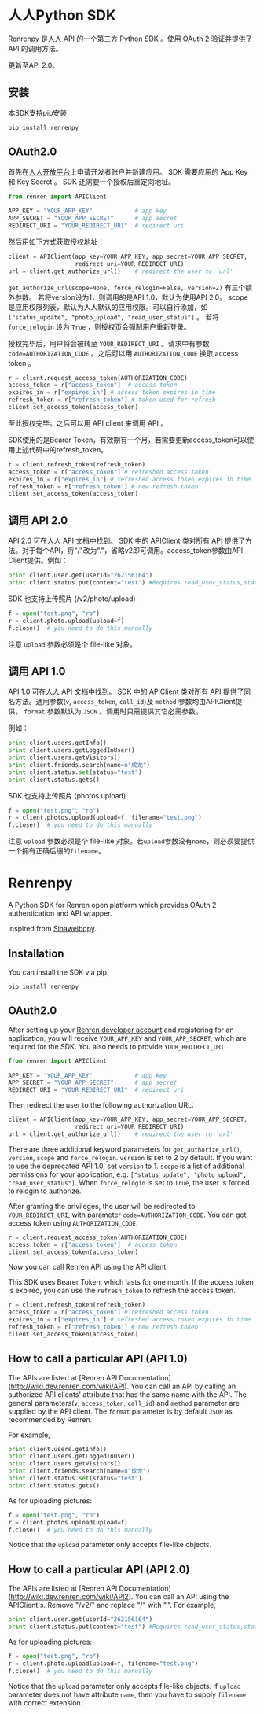 # 人人Python SDK

Renrenpy 是人人 API 的一个第三方 Python SDK 。使用 OAuth 2 验证并提供了 API
的调用方法。

更新至API 2.0。

## 安装

本SDK支持pip安装

```
pip install renrenpy
```


## OAuth2.0

首先在[人人开放平台](http://dev.renren.com)上申请开发者账户并新建应用。 SDK
需要应用的 App Key 和 Key Secret 。 SDK 还需要一个授权后重定向地址。

```python
from renren import APIClient
    
APP_KEY = "YOUR_APP_KEY"            # app key
APP_SECRET = "YOUR_APP_SECRET"      # app secret
REDIRECT_URI = "YOUR_REDIRECT_URI"  # redirect uri
```

然后用如下方式获取授权地址：

```python
client = APIClient(app_key=YOUR_APP_KEY, app_secret=YOUR_APP_SECRET,
                   redirect_uri=YOUR_REDIRECT_URI) 
url = client.get_authorize_url()    # redirect the user to `url'
```

`get_authorize_url(scope=None, force_relogin=False, version=2)` 有三个额外参数。
若将version设为1，则调用的是API 1.0，默认为使用API 2.0。
scope 是应用权限列表，默认为人人默认的应用权限。可以自行添加，如
`["status_update", "photo_upload", "read_user_status"]` 。 若将 `force_relogin` 设为 `True` ，则授权页会强制用户重新登录。

授权完毕后，用户将会被转至 `YOUR_REDIRECT_URI` 。请求中有参数
`code=AUTHORIZATION_CODE` 。之后可以用 `AUTHORIZATION_CODE` 换取 access
token 。

```python
r = client.request_access_token(AUTHORIZATION_CODE)
access_token = r["access_token"]  # access token
expires_in = r["expires_in"] # access token expires in time
refresh_token = r["refresh_token"] # token used for refresh
client.set_access_token(access_token)
```

至此授权完毕。之后可以用 API client 来调用 API 。

SDK使用的是Bearer Token，有效期有一个月，若需要更新access_token可以使用上述代码中的refresh_token。

```python
r = client.refresh_token(refresh_token)
access_token = r["access_token"] # refreshed access token
expires_in = r["expires_in"] # refreshed access token expires in time
refresh_token = r["refresh_token"] # new refresh token
client.set_access_token(access_token)
```

## 调用 API 2.0

API 2.0 可在[人人 API 文档](http://wiki.dev.renren.com/wiki/API2)中找到。 SDK 中的 APIClient 类对所有 API 提供了方法。对于每个API，将"/"改为"."，省略v2即可调用。access_token参数由API Client提供。例如：

```python
print client.user.get(userId="262156164")
print client.status.put(content="test") #Requires read_user_status,status_update scopes
```

SDK 也支持上传照片 (/v2/photo/upload)

```python
f = open("test.png", "rb")
r = client.photo.upload(upload=f)
f.close()  # you need to do this manually
```

注意 `upload` 参数必须是个 file-like 对象。

## 调用 API 1.0

API 1.0 可在[人人 API 文档](http://wiki.dev.renren.com/wiki/API)中找到。 SDK 中的 APIClient 类对所有 API 提供了同名方法。通用参数(`v`, `access_token`, `call_id`)及 `method` 参数均由APIClient提供， `format` 参数默认为 `JSON` 。调用时只需提供其它必需参数。

例如：

```python
print client.users.getInfo()
print client.users.getLoggedInUser()
print client.users.getVisitors()
print client.friends.search(name=u"成龙")
print client.status.set(status="test")
print client.status.gets()
```

SDK 也支持上传照片 (photos.upload)

```python
f = open("test.png", "rb")
r = client.photos.upload(upload=f, filename="test.png")
f.close()  # you need to do this manually
```

注意 `upload` 参数必须是个 file-like 对象。若`upload`参数没有`name`，则必须要提供一个拥有正确后缀的`filename`。


# Renrenpy

A Python SDK for Renren open platform which provides OAuth 2 authentication and API wrapper. 

Inspired from [Sinaweibopy](https://github.com/michaelliao/sinaweibopy).

## Installation

You can install the SDK via pip.

```
pip install renrenpy
```

## OAuth2.0

After setting up your [Renren developer account](http://dev.renren.com) and
registering for an application, you will receive `YOUR_APP_KEY` and
`YOUR_APP_SECRET`, which are required for the SDK.  You also needs to provide `YOUR_REDIRECT_URI`

```python
from renren import APIClient
    
APP_KEY = "YOUR_APP_KEY"            # app key
APP_SECRET = "YOUR_APP_SECRET"      # app secret
REDIRECT_URI = "YOUR_REDIRECT_URI"  # redirect uri
```

Then redirect the user to the following authorization URL:

```python
client = APIClient(app_key=YOUR_APP_KEY, app_secret=YOUR_APP_SECRET,
                   redirect_uri=YOUR_REDIRECT_URI)
url = client.get_authorize_url()    # redirect the user to `url'
```

There are three additional keyword parameters for `get_authorize_url()`, 
`version`, `scope` and `force_relogin`.  `version` is set to 2 by default.  If you want to use the deprecated API 1.0, set `version` to 1.  `scope` is a list of additional permissions 
for your application, e.g. `["status_update", "photo_upload",
"read_user_status"]`.  When `force_relogin` is set to `True`, the 
user is forced to relogin to authorize.

After granting the privileges, the user will be redirected to
`YOUR_REDIRECT_URI`, with parameter `code=AUTHORIZATION_CODE`. 
You can get access token using `AUTHORIZATION_CODE`.

```python
r = client.request_access_token(AUTHORIZATION_CODE)
access_token = r["access_token"]  # access token
client.set_access_token(access_token)
```

Now you can call Renren API using the API client.

This SDK uses Bearer Token, which lasts for one month.  If the access token is expired, you can use the `refresh_token` to refresh the access token.

```python
r = client.refresh_token(refresh_token)
access_token = r["access_token"] # refreshed access token
expires_in = r["expires_in"] # refreshed access token expires in time
refresh_token = r["refresh_token"] # new refresh token
client.set_access_token(access_token)
```
## How to call a particular API (API 1.0)

The APIs are listed at [Renren API Documentation]
(http://wiki.dev.renren.com/wiki/API).
You can call an API by calling an authorized API clients' attribute that
has the same name with the API.  The general parameters(`v`,
`access_token`, `call_id`) and `method` parameter are supplied by the API
client.  The `format` parameter is by default `JSON` as recommended by
Renren.

For example, 

```python
print client.users.getInfo()
print client.users.getLoggedInUser()
print client.users.getVisitors()
print client.friends.search(name=u"成龙")
print client.status.set(status="test")
print client.status.gets()
```

As for uploading pictures:

```python
f = open("test.png", "rb")
r = client.photos.upload(upload=f)
f.close()  # you need to do this manually
```

Notice that the `upload` parameter only accepts file-like objects.

## How to call a particular API (API 2.0)

The APIs are listed at [Renren API Documentation]
(http://wiki.dev.renren.com/wiki/API2).
You can call an API using the APIClient's.  Remove "/v2/" and replace "/" with ".".  For example,

```python
print client.user.get(userId="262156164")
print client.status.put(content="test") #Requires read_user_status,status_update scopes
```

As for uploading pictures:

```python
f = open("test.png", "rb")
r = client.photo.upload(upload=f, filename="test.png")
f.close()  # you need to do this manually
```

Notice that the `upload` parameter only accepts file-like objects.
If `upload` parameter does not have attribute `name`, then you have to supply `filename` with correct extension.
